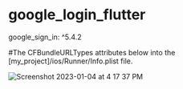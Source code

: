# google_login_flutter

google_sign_in: ^5.4.2
 
#The CFBundleURLTypes attributes below into the [my_project]/ios/Runner/Info.plist file.

![Screenshot 2023-01-04 at 4 17 37 PM](https://user-images.githubusercontent.com/80152469/210538983-cfcf8dc3-db61-415e-85f5-915d0a40831d.png)
